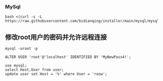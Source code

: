 ### MySql

```
bash <(curl -s -L https://raw.githubusercontent.com/bidianqing/installer/main/mysql/mysql.sh)
```

## 修改root用户的密码并允许远程连接
```
mysql -uroot -p
```

```
ALTER USER 'root'@'localhost' IDENTIFIED BY 'MyNewPass4!';
```

```
use mysql;
select Host,User from user;
update user set Host = '%' where User = 'roow';
```
